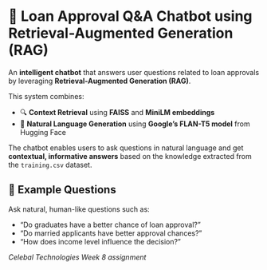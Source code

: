 # 💬 **Loan Approval Q&A Chatbot using Retrieval-Augmented Generation (RAG)**

An **intelligent chatbot** that answers user questions related to loan approvals by leveraging **Retrieval-Augmented Generation (RAG)**.

This system combines:

- 🔍 **Context Retrieval** using **FAISS** and **MiniLM embeddings**
- 🤖 **Natural Language Generation** using **Google’s FLAN-T5 model** from Hugging Face

The chatbot enables users to ask questions in natural language and get **contextual, informative answers** based on the knowledge extracted from the `training.csv` dataset.


## 🧠 **Example Questions**

Ask natural, human-like questions such as:

- “Do graduates have a better chance of loan approval?”
- “Do married applicants have better approval chances?”
- “How does income level influence the decision?”


*Celebal Technologies Week 8 assignment*
